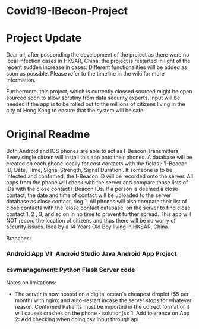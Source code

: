 # Covid19-IBecon-Project
# Project Update
Dear all, after posponding the development of the project as there were no local infection cases in HKSAR, China, the project is restarted in light of the recent sudden increase in cases. Different functionalities will be added as soon as possible. Please refer to the timeline in the wiki for more information.

Furthermore, this project, which is currently clossed sourced might be open sourced soon to allow scrutiny from data security experts. Input will be needed if the app is to be rolled out to the millions of citizens living in the city of Hong Kong to ensure that the system will be safe.


# Original Readme
Both Android and IOS phones are able to act as I-Beacon Transmitters. Every single citizen will install this app onto their phones. A database will be created on each phone locally for cost contacts with the fields : 'I-Beacon ID, Date, Time, Signal Strength, Signal Duration'. If someone is to be infected and confirmed, the I-Beacon ID will be recorded onto the server. All apps from the phone will check with the server and compare those lists of IDs with the close contact I-Beacon IDs. If a person is deemed a close contact, the date and time of contact will be uploaded to the server database as close contact, ring 1. All phones will also compare their list of close contacts with the 'close contact database' on the server to find close contact 1, 2 , 3, and so on in no time to prevent further spread. This app will NOT record the location of citizens and thus there will be no worry of security issues. Idea by a 14 Years Old Boy living in HKSAR, China. 

Branches:
### Android App V1: Android Studio Java Android App Project

### csvmanagement: Python Flask Server code 

Notes on limitations:
* The server is now hosted on a digital ocean's cheapest droplet ($5 per month) with nginx and auto-restart incase the server stops for whatever reason.
Confirmed Patients must be imported in the correct format or it will causes crashes on the phone - 
            solution(s): 
                1: Add tolerence on App
                2: Add checking when doing csv input through api
